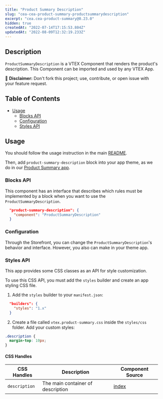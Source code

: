 ```yaml
---
title: "Product Summary Description"
slug: "cea-cea-product-summary-productsummarydescription"
excerpt: "cea.cea-product-summary@0.23.0"
hidden: true
createdAt: "2022-07-14T17:15:53.804Z"
updatedAt: "2022-08-09T12:32:19.233Z"
---
```

## Description

`ProductSummaryDescription` is a VTEX Component that renders the product's description.
This Component can be imported and used by any VTEX App.

:loudspeaker: **Disclaimer:** Don't fork this project; use, contribute, or open issue with your feature request.

## Table of Contents
- [Usage](#usage)
  - [Blocks API](#blocks-api)
  - [Configuration](#configuration)
  - [Styles API](#styles-api)

## Usage

You should follow the usage instruction in the main [README](https://github.com/vtex-apps/product-summary/blob/master/README.md#usage).

Then, add `product-summary-description` block into your app theme, as we do in our [Product Summary app](https://github.com/vtex-apps/product-summary/blob/master/store/blocks.json).

### Blocks API

This component has an interface that describes which rules must be implemented by a block when you want to use the `ProductSummaryDescription`.

```json
  "product-summary-description": {
    "component": "ProductSummaryDescription"
  }
```

### Configuration

Through the Storefront, you can change the `ProductSummaryDescription`'s behavior and interface. However, you also can make in your theme app.

### Styles API

This app provides some CSS classes as an API for style customization.

To use this CSS API, you must add the `styles` builder and create an app styling CSS file.

1. Add the `styles` builder to your `manifest.json`:

```json
  "builders": {
    "styles": "1.x"
  }
```

2. Create a file called `vtex.product-summary.css` inside the `styles/css` folder. Add your custom styles:

```css
.description {
  margin-top: 10px;
}
```

#### CSS Handles

| CSS Handles  | Description                                          | Component Source                     |
| ------------ | ---------------------------------------------------- | ------------------------------------ |
| `description` | The main container of description | [index](/react/components/ProductSummaryDescription/ProductSummaryDescription.js) |